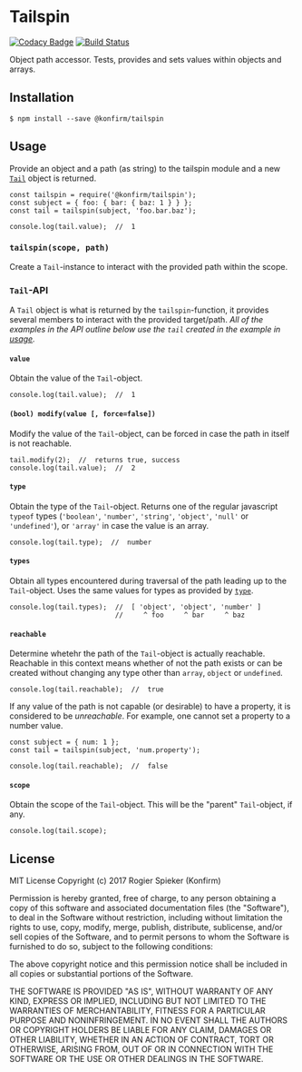 # Tailspin

[![Codacy Badge](https://api.codacy.com/project/badge/Grade/7ec829e8719e4e529c231c04662b3d9d)](https://www.codacy.com/app/konfirm/node-tailspin?utm_source=github.com&amp;utm_medium=referral&amp;utm_content=konfirm/node-tailspin&amp;utm_campaign=Badge_Grade)
[![Build Status](https://travis-ci.org/konfirm/node-tailspin.svg?branch=master)](https://travis-ci.org/konfirm/node-tailspin)

Object path accessor. Tests, provides and sets values within objects and arrays.


## Installation
```
$ npm install --save @konfirm/tailspin
```


## Usage
Provide an object and a path (as string) to the tailspin module and a new [`Tail`](#tail--api) object is returned.

```
const tailspin = require('@konfirm/tailspin');
const subject = { foo: { bar: { baz: 1 } } };
const tail = tailspin(subject, 'foo.bar.baz');

console.log(tail.value);  //  1
```

### `tailspin(scope, path)`
Create a `Tail`-instance to interact with the provided path within the scope.

### `Tail`-API
A `Tail` object is what is returned by the `tailspin`-function, it provides several members to interact with the provided target/path.
_All of the examples in the API outline below use the `tail` created in the example in [usage](#usage)._

#### `value`
Obtain the value of the `Tail`-object.

```
console.log(tail.value);  //  1
```

#### `(bool) modify(value [, force=false])`
Modify the value of the `Tail`-object, can be forced in case the path in itself is not reachable.

```
tail.modify(2);  //  returns true, success
console.log(tail.value);  //  2
```

#### `type`
Obtain the type of the `Tail`-object. Returns one of the regular javascript `typeof` types (`'boolean'`, `'number'`, `'string'`, `'object'`, `'null'` or `'undefined'`), or `'array'` in case the value is an array.

```
console.log(tail.type);  //  number
```

#### `types`
Obtain all types encountered during traversal of the path leading up to the `Tail`-object. Uses the same values for types as provided by [`type`](#type).

```
console.log(tail.types);  //  [ 'object', 'object', 'number' ]
                          //     ^ foo     ^ bar     ^ baz
```

#### `reachable`
Determine whetehr the path of the `Tail`-object is actually reachable. Reachable in this context means whether of not the path exists or can be created without changing any type other than `array`, `object` or `undefined`.


```
console.log(tail.reachable);  //  true
```

If any value of the path is not capable (or desirable) to have a property, it is considered to be _unreachable_. For example, one cannot set a property to a number value.

```
const subject = { num: 1 };
const tail = tailspin(subject, 'num.property');

console.log(tail.reachable);  //  false
```

#### `scope`
Obtain the scope of the `Tail`-object. This will be the "parent" `Tail`-object, if any.

```
console.log(tail.scope);
```


## License
MIT License
Copyright (c) 2017 Rogier Spieker (Konfirm)

Permission is hereby granted, free of charge, to any person obtaining a copy of this software and associated documentation files (the "Software"), to deal in the Software without restriction, including without limitation the rights to use, copy, modify, merge, publish, distribute, sublicense, and/or sell copies of the Software, and to permit persons to whom the Software is furnished to do so, subject to the following conditions:

The above copyright notice and this permission notice shall be included in all copies or substantial portions of the Software.

THE SOFTWARE IS PROVIDED "AS IS", WITHOUT WARRANTY OF ANY KIND, EXPRESS OR IMPLIED, INCLUDING BUT NOT LIMITED TO THE WARRANTIES OF MERCHANTABILITY, FITNESS FOR A PARTICULAR PURPOSE AND NONINFRINGEMENT. IN NO EVENT SHALL THE AUTHORS OR COPYRIGHT HOLDERS BE LIABLE FOR ANY CLAIM, DAMAGES OR OTHER LIABILITY, WHETHER IN AN ACTION OF CONTRACT, TORT OR OTHERWISE, ARISING FROM, OUT OF OR IN CONNECTION WITH THE SOFTWARE OR THE USE OR OTHER DEALINGS IN THE SOFTWARE.
